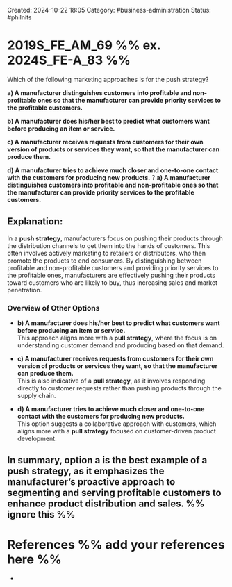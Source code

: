 Created: 2024-10-22 18:05
Category: #business-administration 
Status: #philnits



# 2019S_FE_AM_69 %% ex. 2024S_FE-A_83 %%

Which of the following marketing approaches is for the push strategy? 

**a) A manufacturer distinguishes customers into profitable and non-profitable ones so that the manufacturer can provide priority services to the profitable customers.** 

**b) A manufacturer does his/her best to predict what customers want before producing an item or service.** 

**c) A manufacturer receives requests from customers for their own version of products or services they want, so that the manufacturer can produce them.** 

**d) A manufacturer tries to achieve much closer and one-to-one contact with the customers for producing new products.**
?
**a) A manufacturer distinguishes customers into profitable and non-profitable ones so that the manufacturer can provide priority services to the profitable customers.** 
## **Explanation:**

In a **push strategy**, manufacturers focus on pushing their products through the distribution channels to get them into the hands of customers. This often involves actively marketing to retailers or distributors, who then promote the products to end consumers. By distinguishing between profitable and non-profitable customers and providing priority services to the profitable ones, manufacturers are effectively pushing their products toward customers who are likely to buy, thus increasing sales and market penetration.

### Overview of Other Options

- **b) A manufacturer does his/her best to predict what customers want before producing an item or service.**  
    This approach aligns more with a **pull strategy**, where the focus is on understanding customer demand and producing based on that demand.
    
- **c) A manufacturer receives requests from customers for their own version of products or services they want, so that the manufacturer can produce them.**  
    This is also indicative of a **pull strategy**, as it involves responding directly to customer requests rather than pushing products through the supply chain.
    
- **d) A manufacturer tries to achieve much closer and one-to-one contact with the customers for producing new products.**  
    This option suggests a collaborative approach with customers, which aligns more with a **pull strategy** focused on customer-driven product development.
    

In summary, option **a** is the best example of a push strategy, as it emphasizes the manufacturer’s proactive approach to segmenting and serving profitable customers to enhance product distribution and sales.
%% ignore this %%
---









# References %% add your references here %%
- 